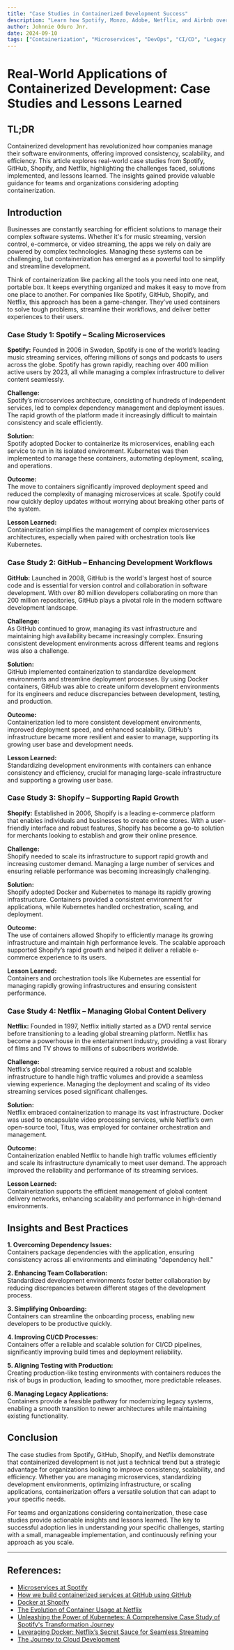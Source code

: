 ```yaml
---
title: "Case Studies in Containerized Development Success"
description: "Learn how Spotify, Monzo, Adobe, Netflix, and Airbnb overcame challenges and gained efficiency with containerized development."
author: Johnnie Oduro Jnr.
date: 2024-09-10
tags: ["Containerization", "Microservices", "DevOps", "CI/CD", "Legacy Applications", "Development Environments"]
---
```



# Real-World Applications of Containerized Development: Case Studies and Lessons Learned

## TL;DR

Containerized development has revolutionized how companies manage their software environments, offering improved consistency, scalability, and efficiency. This article explores real-world case studies from Spotify, GitHub, Shopify, and Netflix, highlighting the challenges faced, solutions implemented, and lessons learned. The insights gained provide valuable guidance for teams and organizations considering adopting containerization.

## Introduction

Businesses are constantly searching for efficient solutions to manage their complex software systems. Whether it's for music streaming, version control, e-commerce, or video streaming, the apps we rely on daily are powered by complex technologies. Managing these systems can be challenging, but containerization has emerged as a powerful tool to simplify and streamline development.

Think of containerization like packing all the tools you need into one neat, portable box. It keeps everything organized and makes it easy to move from one place to another. For companies like Spotify, GitHub, Shopify, and Netflix, this approach has been a game-changer. They’ve used containers to solve tough problems, streamline their workflows, and deliver better experiences to their users.

### Case Study 1: Spotify – Scaling Microservices

**Spotify:** Founded in 2006 in Sweden, Spotify is one of the world’s leading music streaming services, offering millions of songs and podcasts to users across the globe. Spotify has grown rapidly, reaching over 400 million active users by 2023, all while managing a complex infrastructure to deliver content seamlessly.

**Challenge:**  
Spotify’s microservices architecture, consisting of hundreds of independent services, led to complex dependency management and deployment issues. The rapid growth of the platform made it increasingly difficult to maintain consistency and scale efficiently.

**Solution:**  
Spotify adopted Docker to containerize its microservices, enabling each service to run in its isolated environment. Kubernetes was then implemented to manage these containers, automating deployment, scaling, and operations.

**Outcome:**  
The move to containers significantly improved deployment speed and reduced the complexity of managing microservices at scale. Spotify could now quickly deploy updates without worrying about breaking other parts of the system.

**Lesson Learned:**  
Containerization simplifies the management of complex microservices architectures, especially when paired with orchestration tools like Kubernetes.

### Case Study 2: GitHub – Enhancing Development Workflows

**GitHub:** Launched in 2008, GitHub is the world's largest host of source code and is essential for version control and collaboration in software development. With over 80 million developers collaborating on more than 200 million repositories, GitHub plays a pivotal role in the modern software development landscape.

**Challenge:**  
As GitHub continued to grow, managing its vast infrastructure and maintaining high availability became increasingly complex. Ensuring consistent development environments across different teams and regions was also a challenge.

**Solution:**  
GitHub implemented containerization to standardize development environments and streamline deployment processes. By using Docker containers, GitHub was able to create uniform development environments for its engineers and reduce discrepancies between development, testing, and production.

**Outcome:**  
Containerization led to more consistent development environments, improved deployment speed, and enhanced scalability. GitHub's infrastructure became more resilient and easier to manage, supporting its growing user base and development needs.

**Lesson Learned:**  
Standardizing development environments with containers can enhance consistency and efficiency, crucial for managing large-scale infrastructure and supporting a growing user base.

### Case Study 3: Shopify – Supporting Rapid Growth

**Shopify:** Established in 2006, Shopify is a leading e-commerce platform that enables individuals and businesses to create online stores. With a user-friendly interface and robust features, Shopify has become a go-to solution for merchants looking to establish and grow their online presence.

**Challenge:**  
Shopify needed to scale its infrastructure to support rapid growth and increasing customer demand. Managing a large number of services and ensuring reliable performance was becoming increasingly challenging.

**Solution:**  
Shopify adopted Docker and Kubernetes to manage its rapidly growing infrastructure. Containers provided a consistent environment for applications, while Kubernetes handled orchestration, scaling, and deployment.

**Outcome:**  
The use of containers allowed Shopify to efficiently manage its growing infrastructure and maintain high performance levels. The scalable approach supported Shopify’s rapid growth and helped it deliver a reliable e-commerce experience to its users.

**Lesson Learned:**  
Containers and orchestration tools like Kubernetes are essential for managing rapidly growing infrastructures and ensuring consistent performance.

### Case Study 4: Netflix – Managing Global Content Delivery

**Netflix:** Founded in 1997, Netflix initially started as a DVD rental service before transitioning to a leading global streaming platform. Netflix has become a powerhouse in the entertainment industry, providing a vast library of films and TV shows to millions of subscribers worldwide.

**Challenge:**  
Netflix’s global streaming service required a robust and scalable infrastructure to handle high traffic volumes and provide a seamless viewing experience. Managing the deployment and scaling of its video streaming services posed significant challenges.

**Solution:**  
Netflix embraced containerization to manage its vast infrastructure. Docker was used to encapsulate video processing services, while Netflix’s own open-source tool, Titus, was employed for container orchestration and management.

**Outcome:**  
Containerization enabled Netflix to handle high traffic volumes efficiently and scale its infrastructure dynamically to meet user demand. The approach improved the reliability and performance of its streaming services.

**Lesson Learned:**  
Containerization supports the efficient management of global content delivery networks, enhancing scalability and performance in high-demand environments.

## Insights and Best Practices

**1. Overcoming Dependency Issues:**  
Containers package dependencies with the application, ensuring consistency across all environments and eliminating "dependency hell."

**2. Enhancing Team Collaboration:**  
Standardized development environments foster better collaboration by reducing discrepancies between different stages of the development process.

**3. Simplifying Onboarding:**  
Containers can streamline the onboarding process, enabling new developers to be productive quickly.

**4. Improving CI/CD Processes:**  
Containers offer a reliable and scalable solution for CI/CD pipelines, significantly improving build times and deployment reliability.

**5. Aligning Testing with Production:**  
Creating production-like testing environments with containers reduces the risk of bugs in production, leading to smoother, more predictable releases.

**6. Managing Legacy Applications:**  
Containers provide a feasible pathway for modernizing legacy systems, enabling a smooth transition to newer architectures while maintaining existing functionality.

## Conclusion

The case studies from Spotify, GitHub, Shopify, and Netflix demonstrate that containerized development is not just a technical trend but a strategic advantage for organizations looking to improve consistency, scalability, and efficiency. Whether you are managing microservices, standardizing development environments, optimizing infrastructure, or scaling applications, containerization offers a versatile solution that can adapt to your specific needs.

For teams and organizations considering containerization, these case studies provide actionable insights and lessons learned. The key to successful adoption lies in understanding your specific challenges, starting with a small, manageable implementation, and continuously refining your approach as you scale.

---

## References:

- [Microservices at Spotify](https://www.infoq.com/news/2015/12/microservices-spotify/)
- [How we build containerized services at GitHub using GitHub](https://github.blog/engineering/architecture-optimization/how-we-build-containerized-services-at-github-using-github/)
- [Docker at Shopify](https://shopify.engineering/docker-at-shopify-how-we-built-containers-that-power-over-100-000-online-shops)
- [The Evolution of Container Usage at Netflix](https://netflixtechblog.com/the-evolution-of-container-usage-at-netflix-3abfc096781b)
- [Unleashing the Power of Kubernetes: A Comprehensive Case Study of Spotify's Transformation Journey](https://www.linkedin.com/pulse/unleashing-power-kubernetes-comprehensive-case-study-spotifys-)
- [Leveraging Docker: Netflix’s Secret Sauce for Seamless Streaming](https://medium.com/@sewanianuj0/leveraging-docker-netflixs-secret-sauce-for-seamless-streaming-4a9683008233)
- [The Journey to Cloud Development](https://shopify.engineering/shopifys-cloud-development-journey)

